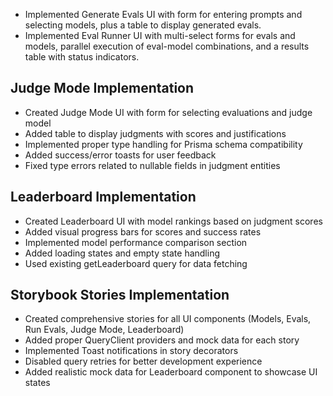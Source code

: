 - Implemented Generate Evals UI with form for entering prompts and selecting models, plus a table to display generated evals.
- Implemented Eval Runner UI with multi-select forms for evals and models, parallel execution of eval-model combinations, and a results table with status indicators.

## Judge Mode Implementation
- Created Judge Mode UI with form for selecting evaluations and judge model
- Added table to display judgments with scores and justifications
- Implemented proper type handling for Prisma schema compatibility
- Added success/error toasts for user feedback
- Fixed type errors related to nullable fields in judgment entities 

## Leaderboard Implementation
- Created Leaderboard UI with model rankings based on judgment scores
- Added visual progress bars for scores and success rates
- Implemented model performance comparison section
- Added loading states and empty state handling
- Used existing getLeaderboard query for data fetching 

## Storybook Stories Implementation
- Created comprehensive stories for all UI components (Models, Evals, Run Evals, Judge Mode, Leaderboard)
- Added proper QueryClient providers and mock data for each story
- Implemented Toast notifications in story decorators
- Disabled query retries for better development experience
- Added realistic mock data for Leaderboard component to showcase UI states 